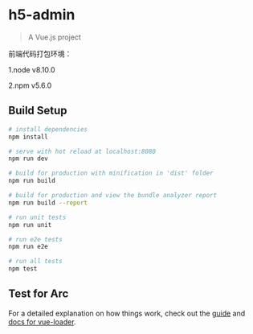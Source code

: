 # h5-admin

> A Vue.js project


前端代码打包环境：

1.node v8.10.0

2.npm v5.6.0


## Build Setup

``` bash
# install dependencies
npm install

# serve with hot reload at localhost:8080
npm run dev

# build for production with minification in 'dist' folder
npm run build

# build for production and view the bundle analyzer report
npm run build --report

# run unit tests
npm run unit

# run e2e tests
npm run e2e

# run all tests
npm test
```

## Test for Arc

For a detailed explanation on how things work, check out the [guide](http://vuejs-templates.github.io/webpack/) and [docs for vue-loader](http://vuejs.github.io/vue-loader).
